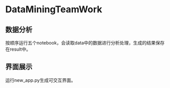 # DataMiningTeamWork

## 数据分析

按顺序运行五个notebook，会读取data中的数据进行分析处理，生成的结果保存在result中。

## 界面展示

运行new_app.py生成可交互界面。
